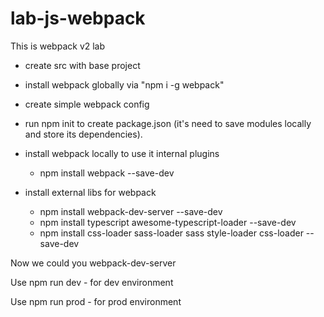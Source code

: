 # lab-js-webpack

This is webpack v2 lab

+ create src with base project

+ install webpack globally via "npm i -g webpack" 

+ create simple webpack config

+ run npm init to create package.json (it's need to save modules locally and store its dependencies). 

+ install webpack locally to use it internal plugins
	- npm install webpack --save-dev
+ install external libs for webpack
	- npm install webpack-dev-server --save-dev 
	- npm install typescript awesome-typescript-loader --save-dev 
	- npm install css-loader sass-loader sass style-loader css-loader --save-dev

Now we could you webpack-dev-server

Use npm run dev - for dev environment

Use npm run prod - for prod environment
